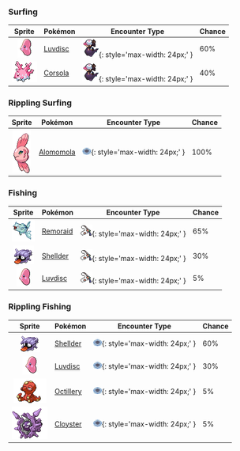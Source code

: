 

### Surfing

| Sprite | Pokémon | Encounter Type | Chance |
| :---: | --- | :---: | --- |
| ![luvdisc](../assets/sprites/luvdisc/front.gif) | [Luvdisc](../pokemon/luvdisc.md/) | ![Surfing](../assets/encounter_types/surfing.png){: style='max-width: 24px;' } | 60% |
| ![corsola](../assets/sprites/corsola/front.gif) | [Corsola](../pokemon/corsola.md/) | ![Surfing](../assets/encounter_types/surfing.png){: style='max-width: 24px;' } | 40%

### Rippling Surfing

| Sprite | Pokémon | Encounter Type | Chance |
| :---: | --- | :---: | --- |
| ![alomomola](../assets/sprites/alomomola/front.gif) | [Alomomola](../pokemon/alomomola.md/) | ![Rippling Surfing](../assets/encounter_types/rippling_surfing.png){: style='max-width: 24px;' } | 100%

### Fishing

| Sprite | Pokémon | Encounter Type | Chance |
| :---: | --- | :---: | --- |
| ![remoraid](../assets/sprites/remoraid/front.gif) | [Remoraid](../pokemon/remoraid.md/) | ![Fishing](../assets/encounter_types/fishing.png){: style='max-width: 24px;' } | 65% |
| ![shellder](../assets/sprites/shellder/front.gif) | [Shellder](../pokemon/shellder.md/) | ![Fishing](../assets/encounter_types/fishing.png){: style='max-width: 24px;' } | 30% |
| ![luvdisc](../assets/sprites/luvdisc/front.gif) | [Luvdisc](../pokemon/luvdisc.md/) | ![Fishing](../assets/encounter_types/fishing.png){: style='max-width: 24px;' } | 5%

### Rippling Fishing

| Sprite | Pokémon | Encounter Type | Chance |
| :---: | --- | :---: | --- |
| ![shellder](../assets/sprites/shellder/front.gif) | [Shellder](../pokemon/shellder.md/) | ![Rippling Fishing](../assets/encounter_types/rippling_fishing.png){: style='max-width: 24px;' } | 60% |
| ![luvdisc](../assets/sprites/luvdisc/front.gif) | [Luvdisc](../pokemon/luvdisc.md/) | ![Rippling Fishing](../assets/encounter_types/rippling_fishing.png){: style='max-width: 24px;' } | 30% |
| ![octillery](../assets/sprites/octillery/front.gif) | [Octillery](../pokemon/octillery.md/) | ![Rippling Fishing](../assets/encounter_types/rippling_fishing.png){: style='max-width: 24px;' } | 5% |
| ![cloyster](../assets/sprites/cloyster/front.gif) | [Cloyster](../pokemon/cloyster.md/) | ![Rippling Fishing](../assets/encounter_types/rippling_fishing.png){: style='max-width: 24px;' } | 5% |
